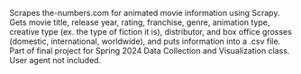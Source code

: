 Scrapes the-numbers.com for animated movie information using Scrapy.
Gets movie title, release year, rating, franchise, genre, animation type, creative type (ex. the type of fiction it is), distributor, and box office grosses (domestic, international, worldwide), and puts information into a .csv file.
Part of final project for Spring 2024 Data Collection and Visualization class.
User agent not included.
